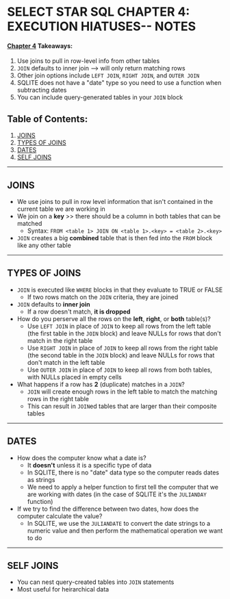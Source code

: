 # SELECT STAR SQL CHAPTER 4: EXECUTION HIATUSES-- NOTES
#### [Chapter 4](https://selectstarsql.com/hiatuses.html) Takeaways:
   1. Use joins to pull in row-level info from other tables
   2. `JOIN` defaults to inner join --> will only return matching rows
   3. Other join options include `LEFT JOIN`, `RIGHT JOIN`, and `OUTER JOIN`
   4. SQLITE does not have a "date" type so you need to use a function when subtracting dates
   5. You can include query-generated tables in your `JOIN` block

## Table of Contents:
1. [JOINS](#JOINS)
2. [TYPES OF JOINS](#TYPES-OF-JOINS)
3. [DATES](#DATES)
4. [SELF JOINS](SELF-JOINS)
---

## JOINS
- We use joins to pull in row level information that isn't contained in the current table we are working in
- We join on a **key** >> there should be a column in both tables that can be matched
  - Syntax: `FROM <table 1> JOIN ON <table 1>.<key> = <table 2>.<key>`
- `JOIN` creates a big **combined** table that is then fed into the `FROM` block like any other table
---

## TYPES OF JOINS
- `JOIN` is executed like `WHERE` blocks in that they evaluate to TRUE or FALSE
  - If two rows match on the `JOIN` criteria, they are joined
- `JOIN` defaults to **inner join**
  - If a row doesn't match, **it is dropped**
- How do you perserve all the rows on the **left**, **right**, or **both** table(s)?
  - Use `LEFT JOIN` in place of `JOIN` to keep all rows from the left table (the first table in the `JOIN` block) and leave NULLs for rows that don't match in the right table
  - Use `RIGHT JOIN` in place of `JOIN` to keep all rows from the right table (the second table in the `JOIN` block) and leave NULLs for rows that don't match in the left table
  - Use `OUTER JOIN` in place of `JOIN` to keep all rows from both tables, with NULLs placed in empty cells
- What happens if a row has **2** (duplicate) matches in a `JOIN`?
  - `JOIN` will create enough rows in the left table to match the matching rows in the right table
  - This can result in `JOIN`ed tables that are larger than their composite tables
---

## DATES
- How does the computer know what a date is?
  - It **doesn't** unless it is a specific type of data
  - In SQLITE, there is no "date" data type so the computer reads dates as strings
  - We need to apply a helper function to first tell the computer that we are working with dates (in the case of SQLITE it's the `JULIANDAY` function)
- If we try to find the difference between two dates, how does the computer calculate the value?
  - In SQLITE, we use the `JULIANDATE` to convert the date strings to a numeric value and then perform the mathematical operation we want to do
---

## SELF JOINS
- You can nest query-created tables into `JOIN` statements
- Most useful for heirarchical data
